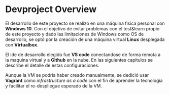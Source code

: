# Devproject Overview

El desarrollo de este proyecto se realizó en una máquina fisica personal con **Windows 10**. Con el objetivo de evitar problemas con el test&learn propio de este proyecto y dado las limitaciones de Windows como OS de desarrollo, se optó por la creación de una máquina virtual **Linux** desplegada con **Virtualbox**.

El ide de desarrollo elegido fue **VS code** conectandose de forma remota a la maquina virtual y a **Github** en la nube. En las siguientes capitulos se describe el detalle de estas configuraciones.

Aunque la VM se podría haber creado manualmente, se dedició usar **Vagrant** como *infrastructure as a code* con el fin de aprender la tecnología y facilitar el re-despliegue esperado de la VM.



